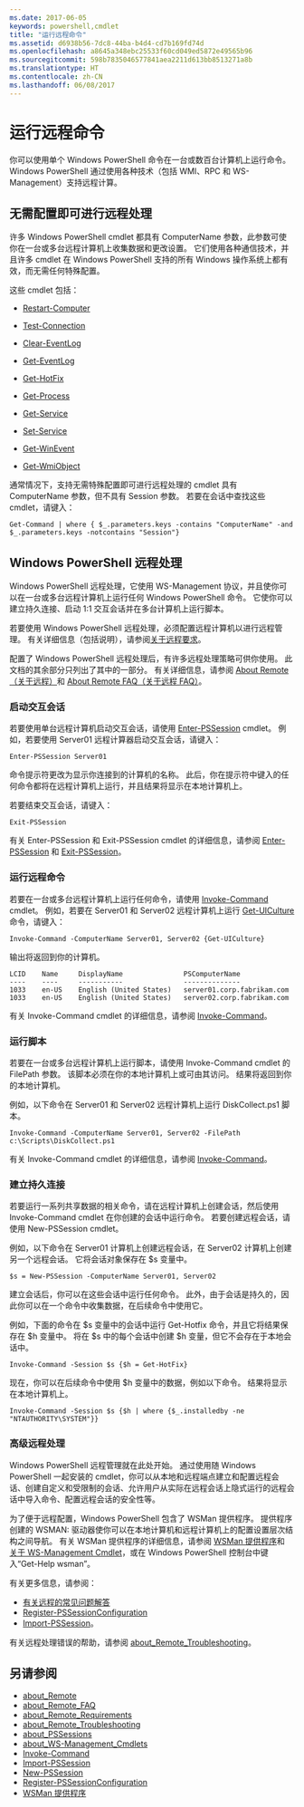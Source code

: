 ```yaml
---
ms.date: 2017-06-05
keywords: powershell,cmdlet
title: "运行远程命令"
ms.assetid: d6938b56-7dc8-44ba-b4d4-cd7b169fd74d
ms.openlocfilehash: a8645a348ebc25533f60cd049ed5872e49565b96
ms.sourcegitcommit: 598b7835046577841aea2211d613bb8513271a8b
ms.translationtype: HT
ms.contentlocale: zh-CN
ms.lasthandoff: 06/08/2017
---
```

# <a name="running-remote-commands"></a>运行远程命令
你可以使用单个 Windows PowerShell 命令在一台或数百台计算机上运行命令。 Windows PowerShell 通过使用各种技术（包括 WMI、RPC 和 WS-Management）支持远程计算。

## <a name="remoting-without-configuration"></a>无需配置即可进行远程处理
许多 Windows PowerShell cmdlet 都具有 ComputerName 参数，此参数可使你在一台或多台远程计算机上收集数据和更改设置。 它们使用各种通信技术，并且许多 cmdlet 在 Windows PowerShell 支持的所有 Windows 操作系统上都有效，而无需任何特殊配置。

这些 cmdlet 包括：

-   [Restart-Computer](https://technet.microsoft.com/en-us/library/dd315301.aspx)

-   [Test-Connection](https://technet.microsoft.com/en-us/library/dd315259.aspx)

-   [Clear-EventLog](https://technet.microsoft.com/en-us/library/dd347552.aspx)

-   [Get-EventLog](https://technet.microsoft.com/en-us/library/dd315250.aspx)

-   [Get-HotFix](https://technet.microsoft.com/en-us/library/e1ef636f-5170-4675-b564-199d9ef6f101)

-   [Get-Process](https://technet.microsoft.com/en-us/library/dd347630.aspx)

-   [Get-Service](https://technet.microsoft.com/en-us/library/dd347591.aspx)

-   [Set-Service](https://technet.microsoft.com/en-us/library/dd315324.aspx)

-   [Get-WinEvent](https://technet.microsoft.com/en-us/library/dd315358.aspx)

-   [Get-WmiObject](https://technet.microsoft.com/en-us/library/dd315295.aspx)

通常情况下，支持无需特殊配置即可进行远程处理的 cmdlet 具有 ComputerName 参数，但不具有 Session 参数。 若要在会话中查找这些 cmdlet，请键入：

```
Get-Command | where { $_.parameters.keys -contains "ComputerName" -and $_.parameters.keys -notcontains "Session"}
```

## <a name="windows-powershell-remoting"></a>Windows PowerShell 远程处理
Windows PowerShell 远程处理，它使用 WS-Management 协议，并且使你可以在一台或多台远程计算机上运行任何 Windows PowerShell 命令。 它使你可以建立持久连接、启动 1:1 交互会话并在多台计算机上运行脚本。

若要使用 Windows PowerShell 远程处理，必须配置远程计算机以进行远程管理。 有关详细信息（包括说明），请参阅[关于远程要求](https://technet.microsoft.com/en-us/library/dd315349.aspx)。

配置了 Windows PowerShell 远程处理后，有许多远程处理策略可供你使用。 此文档的其余部分只列出了其中的一部分。 有关详细信息，请参阅 [About Remote（关于远程）](https://technet.microsoft.com/en-us/library/dd347744.aspx)和 [About Remote FAQ（关于远程 FAQ）](https://technet.microsoft.com/en-us/library/dd347744.aspx)。

### <a name="start-an-interactive-session"></a>启动交互会话
若要使用单台远程计算机启动交互会话，请使用 [Enter-PSSession](https://technet.microsoft.com/en-us/library/dd315384.aspx) cmdlet。 例如，若要使用 Server01 远程计算器启动交互会话，请键入：

```
Enter-PSSession Server01
```

命令提示符更改为显示你连接到的计算机的名称。 此后，你在提示符中键入的任何命令都将在远程计算机上运行，并且结果将显示在本地计算机上。

若要结束交互会话，请键入：

```
Exit-PSSession
```

有关 Enter-PSSession 和 Exit-PSSession cmdlet 的详细信息，请参阅 [Enter-PSSession](https://technet.microsoft.com/en-us/library/dd315384.aspx) 和 [Exit-PSSession](https://technet.microsoft.com/en-us/library/dd315322.aspx)。

### <a name="run-a-remote-command"></a>运行远程命令
若要在一台或多台远程计算机上运行任何命令，请使用 [Invoke-Command](https://technet.microsoft.com/en-us/library/dd347578.aspx) cmdlet。
例如，若要在 Server01 和 Server02 远程计算机上运行 [Get-UICulture ](https://technet.microsoft.com/en-us/library/dd347742.aspx) 命令，请键入：

```
Invoke-Command -ComputerName Server01, Server02 {Get-UICulture}
```

输出将返回到你的计算机。

```
LCID    Name     DisplayName               PSComputerName
----    ----     -----------               --------------
1033    en-US    English (United States)   server01.corp.fabrikam.com
1033    en-US    English (United States)   server02.corp.fabrikam.com
```

有关 Invoke-Command cmdlet 的详细信息，请参阅 [Invoke-Command](https://technet.microsoft.com/en-us/library/22fd98ba-1874-492e-95a5-c069467b8462)。

### <a name="run-a-script"></a>运行脚本
若要在一台或多台远程计算机上运行脚本，请使用 Invoke-Command cmdlet 的 FilePath 参数。 该脚本必须在你的本地计算机上或可由其访问。 结果将返回到你的本地计算机。

例如，以下命令在 Server01 和 Server02 远程计算机上运行 DiskCollect.ps1 脚本。

```
Invoke-Command -ComputerName Server01, Server02 -FilePath c:\Scripts\DiskCollect.ps1
```

有关 Invoke-Command cmdlet 的详细信息，请参阅 [Invoke-Command](https://technet.microsoft.com/en-us/library/dd347578.aspx)。

### <a name="establish-a-persistent-connection"></a>建立持久连接
若要运行一系列共享数据的相关命令，请在远程计算机上创建会话，然后使用 Invoke-Command cmdlet 在你创建的会话中运行命令。 若要创建远程会话，请使用 New-PSSession cmdlet。

例如，以下命令在 Server01 计算机上创建远程会话，在 Server02 计算机上创建另一个远程会话。 它将会话对象保存在 $s 变量中。

```
$s = New-PSSession -ComputerName Server01, Server02
```

建立会话后，你可以在这些会话中运行任何命令。 此外，由于会话是持久的，因此你可以在一个命令中收集数据，在后续命令中使用它。

例如，下面的命令在 $s 变量中的会话中运行 Get-Hotfix 命令，并且它将结果保存在 $h 变量中。 将在 $s 中的每个会话中创建 $h 变量，但它不会存在于本地会话中。

```
Invoke-Command -Session $s {$h = Get-HotFix}
```

现在，你可以在后续命令中使用 $h 变量中的数据，例如以下命令。 结果将显示在本地计算机上。

```
Invoke-Command -Session $s {$h | where {$_.installedby -ne "NTAUTHORITY\SYSTEM"}}
```

### <a name="advanced-remoting"></a>高级远程处理
Windows PowerShell 远程管理就在此处开始。 通过使用随 Windows PowerShell 一起安装的 cmdlet，你可以从本地和远程端点建立和配置远程会话、创建自定义和受限制的会话、允许用户从实际在远程会话上隐式运行的远程会话中导入命令、配置远程会话的安全性等。

为了便于远程配置，Windows PowerShell 包含了 WSMan 提供程序。 提供程序创建的 WSMAN: 驱动器使你可以在本地计算机和远程计算机上的配置设置层次结构之间导航。
有关 WSMan 提供程序的详细信息，请参阅 [WSMan 提供程序](https://technet.microsoft.com/en-us/library/dd819476.aspx)和  [关于 WS-Management Cmdlet](https://technet.microsoft.com/en-us/library/dd819481.aspx)，或在 Windows PowerShell 控制台中键入“Get-Help wsman”。

有关更多信息，请参阅：
- [有关远程的常见问题解答](https://technet.microsoft.com/en-us/library/dd315359.aspx)
- [Register-PSSessionConfiguration](https://technet.microsoft.com/en-us/library/dd819496.aspx)
- [Import-PSSession](https://technet.microsoft.com/en-us/library/dd347575.aspx)。 

有关远程处理错误的帮助，请参阅 [about_Remote_Troubleshooting](https://technet.microsoft.com/en-us/library/dd347642.aspx)。

## <a name="see-also"></a>另请参阅
- [about_Remote](https://technet.microsoft.com/en-us/library/9b4a5c87-9162-4adf-bdfe-fbc80b9b8970)
- [about_Remote_FAQ](https://technet.microsoft.com/en-us/library/e23702fd-9415-4a98-9975-390a4d3adc42)
- [about_Remote_Requirements](https://technet.microsoft.com/en-us/library/da213949-134c-4741-b307-81f4492ba1bd)
- [about_Remote_Troubleshooting](https://technet.microsoft.com/en-us/library/2f890148-8578-49ed-85ea-79a489dd6317)
- [about_PSSessions](https://technet.microsoft.com/en-us/library/7a9b4e0e-fa1b-47b0-92f6-6e2995d70acb)
- [about_WS-Management_Cmdlets](https://technet.microsoft.com/en-us/library/6ed3370a-ea10-45a5-9493-696aeace27ed)
- [Invoke-Command](https://technet.microsoft.com/en-us/library/22fd98ba-1874-492e-95a5-c069467b8462)
- [Import-PSSession](https://technet.microsoft.com/en-us/library/048c115e-a6fb-4e0d-8cea-c5ca24630c9d)
- [New-PSSession](https://technet.microsoft.com/en-us/library/59452f12-a11d-4558-99ea-e6ca6ad5ffd3)
- [Register-PSSessionConfiguration](https://technet.microsoft.com/en-us/library/af68867a-d201-4b19-a1de-594015ed8a25)
- [WSMan 提供程序](https://technet.microsoft.com/en-us/library/66fe1241-e08f-49ca-832f-a84c33ca8735)

